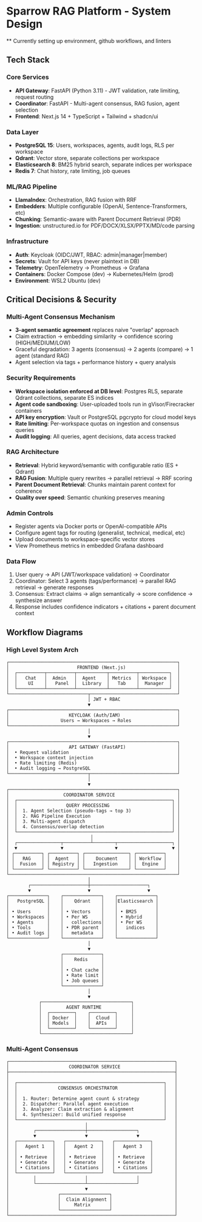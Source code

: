 # Sparrow RAG Platform - System Design
** Currently setting up environment, github workflows, and linters

## Tech Stack

### Core Services
- **API Gateway**: FastAPI (Python 3.11) - JWT validation, rate limiting, request routing
- **Coordinator**: FastAPI - Multi-agent consensus, RAG fusion, agent selection
- **Frontend**: Next.js 14 + TypeScript + Tailwind + shadcn/ui

### Data Layer
- **PostgreSQL 15**: Users, workspaces, agents, audit logs, RLS per workspace
- **Qdrant**: Vector store, separate collections per workspace
- **Elasticsearch 8**: BM25 hybrid search, separate indices per workspace
- **Redis 7**: Chat history, rate limiting, job queues

### ML/RAG Pipeline
- **LlamaIndex**: Orchestration, RAG fusion with RRF
- **Embedders**: Multiple configurable (OpenAI, Sentence-Transformers, etc)
- **Chunking**: Semantic-aware with Parent Document Retrieval (PDR)
- **Ingestion**: unstructured.io for PDF/DOCX/XLSX/PPTX/MD/code parsing

### Infrastructure
- **Auth**: Keycloak (OIDC/JWT, RBAC: admin|manager|member)
- **Secrets**: Vault for API keys (never plaintext in DB)
- **Telemetry**: OpenTelemetry → Prometheus → Grafana
- **Containers**: Docker Compose (dev) → Kubernetes/Helm (prod)
- **Environment**: WSL2 Ubuntu (dev)

## Critical Decisions & Security

### Multi-Agent Consensus Mechanism
- **3-agent semantic agreement** replaces naive "overlap" approach
- Claim extraction → embedding similarity → confidence scoring (HIGH/MEDIUM/LOW)
- Graceful degradation: 3 agents (consensus) → 2 agents (compare) → 1 agent (standard RAG)
- Agent selection via tags + performance history + query analysis

### Security Requirements
- **Workspace isolation enforced at DB level**: Postgres RLS, separate Qdrant collections, separate ES indices
- **Agent code sandboxing**: User-uploaded tools run in gVisor/Firecracker containers
- **API key encryption**: Vault or PostgreSQL pgcrypto for cloud model keys
- **Rate limiting**: Per-workspace quotas on ingestion and consensus queries
- **Audit logging**: All queries, agent decisions, data access tracked

### RAG Architecture
- **Retrieval**: Hybrid keyword/semantic with configurable ratio (ES + Qdrant)
- **RAG Fusion**: Multiple query rewrites → parallel retrieval → RRF scoring
- **Parent Document Retrieval**: Chunks maintain parent context for coherence
- **Quality over speed**: Semantic chunking preserves meaning

### Admin Controls
- Register agents via Docker ports or OpenAI-compatible APIs
- Configure agent tags for routing (generalist, technical, medical, etc)
- Upload documents to workspace-specific vector stores
- View Prometheus metrics in embedded Grafana dashboard

### Data Flow
1. User query → API (JWT/workspace validation) → Coordinator
2. Coordinator: Select 3 agents (tags/performance) → parallel RAG retrieval → generate responses
3. Consensus: Extract claims → align semantically → score confidence → synthesize answer
4. Response includes confidence indicators + citations + parent document context

## Workflow Diagrams

### High Level System Arch
```
┌──────────────────────────────────────────────────────────────┐
│                         FRONTEND (Next.js)                   │
│  ┌──────────┬──────────┬───────────┬──────────┬───────────┐  │
│  │   Chat   │  Admin   │  Agent    │ Metrics  │ Workspace │  │
│  │    UI    │   Panel  │  Library  │   Tab    │  Manager  │  │
│  └──────────┴──────────┴───────────┴──────────┴───────────┘  │
└─────────────────────────────┬────────────────────────────────┘
                              │ JWT + RBAC
                              ▼
┌──────────────────────────────────────────────────────────────┐
│                      KEYCLOAK (Auth/IAM)                     │
│                   Users → Workspaces → Roles                 │
└──────────────────────────────────────────────────────────────┘
                              │
                              ▼
┌──────────────────────────────────────────────────────────────┐
│                      API GATEWAY (FastAPI)                   │
│  • Request validation                                        │
│  • Workspace context injection                               │
│  • Rate limiting (Redis)                                     │
│  • Audit logging → PostgreSQL                                │
└─────────────────────────────┬────────────────────────────────┘
                              │
                              ▼
┌──────────────────────────────────────────────────────────────┐
│                    COORDINATOR SERVICE                       │
│  ┌─────────────────────────────────────────────────────────┐ │
│  │                  QUERY PROCESSING                       │ │
│  │  1. Agent Selection (pseudo-tags → top 3)               │ │
│  │  2. RAG Pipeline Execution                              │ │
│  │  3. Multi-agent dispatch                                │ │
│  │  4. Consensus/overlap detection                         │ │
│  └─────────────────────────────────────────────────────────┘ │
│                              │                               │
│  ┌────────────────┬──────────┴────────┬────────────────────┐ │
│  ▼                ▼                   ▼                    ▼ │
│ ┌──────────┐ ┌──────────┐ ┌────────────────┐ ┌──────────┐    │
│ │   RAG    │ │  Agent   │ │    Document    │ │ Workflow │    │
│ │  Fusion  │ │ Registry │ │   Ingestion    │ │  Engine  │    │
│ └──────────┘ └──────────┘ └────────────────┘ └──────────┘    │
└──────────────────────────────────────────────────────────────┘
                              │
        ┌─────────────────────┼─────────────────────┐
        ▼                     ▼                     ▼
┌──────────────┐    ┌──────────────┐    ┌──────────────┐
│   PostgreSQL │    │    Qdrant    │    │Elasticsearch │
│              │    │              │    │              │
│ • Users      │    │ • Vectors    │    │ • BM25       │
│ • Workspaces │    │ • Per WS     │    │ • Hybrid     │
│ • Agents     │    │   collections│    │ • Per WS     │
│ • Tools      │    │ • PDR parent │    │   indices    │
│ • Audit logs │    │   metadata   │    │              │
└──────────────┘    └──────────────┘    └──────────────┘
                              │
                              ▼
                    ┌──────────────┐
                    │    Redis     │
                    │              │
                    │ • Chat cache │
                    │ • Rate limit │
                    │ • Job queues │
                    └──────────────┘
                              │
                              ▼
            ┌─────────────────────────────────┐
            │         AGENT RUNTIME           │
            │  ┌─────────┐    ┌─────────┐     │
            │  │ Docker  │    │  Cloud  │     │
            │  │ Models  │    │  APIs   │     │
            │  └─────────┘    └─────────┘     │
            └─────────────────────────────────┘
```

### Multi-Agent Consensus
```
┌─────────────────────────────────────────────────────────────┐
│                      COORDINATOR SERVICE                    │
├─────────────────────────────────────────────────────────────┤
│                                                             │
│  ┌──────────────────────────────────────────────────────┐   │
│  │               CONSENSUS ORCHESTRATOR                 │   │
│  │                                                      │   │
│  │  1. Router: Determine agent count & strategy         │   │
│  │  2. Dispatcher: Parallel agent execution             │   │
│  │  3. Analyzer: Claim extraction & alignment           │   │
│  │  4. Synthesizer: Build unified response              │   │
│  └──────────────────────────────────────────────────────┘   │
│                            │                                │
│         ┌──────────────────┼──────────────────┐             │
│         ▼                  ▼                  ▼             │
│  ┌─────────────┐   ┌─────────────┐   ┌─────────────┐        │
│  │   Agent 1   │   │   Agent 2   │   │   Agent 3   │        │
│  │             │   │             │   │             │        │
│  │ • Retrieve  │   │ • Retrieve  │   │ • Retrieve  │        │
│  │ • Generate  │   │ • Generate  │   │ • Generate  │        │
│  │ • Citations │   │ • Citations │   │ • Citations │        │
│  └─────────────┘   └─────────────┘   └─────────────┘        │
│         │                  │                  │             │
│         └──────────────────┴──────────────────┘             │
│                            ▼                                │
│                  ┌──────────────────┐                       │
│                  │  Claim Alignment │                       │
│                  │     Matrix       │                       │
│                  └──────────────────┘                       │
└─────────────────────────────────────────────────────────────┘
```
